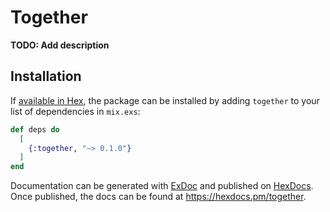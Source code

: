 # Together

**TODO: Add description**

## Installation

If [available in Hex](https://hex.pm/docs/publish), the package can be installed
by adding `together` to your list of dependencies in `mix.exs`:

```elixir
def deps do
  [
    {:together, "~> 0.1.0"}
  ]
end
```

Documentation can be generated with [ExDoc](https://github.com/elixir-lang/ex_doc)
and published on [HexDocs](https://hexdocs.pm). Once published, the docs can
be found at <https://hexdocs.pm/together>.

